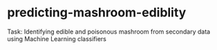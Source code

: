 # predicting-mashroom-ediblity

Task: Identifying edible and poisonous mashroom from secondary data using Machine Learning classifiers

